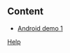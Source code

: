 ## Content

- [Android demo 1](https://github.com/palashkosta/Docs/wiki/Android-Demo-1)

<a href="help.html">Help</a>
